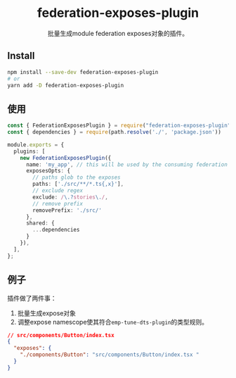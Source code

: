 <div align="center">
  <h1>federation-exposes-plugin</h1>
  <p>批量生成module federation exposes对象的插件。</p>
</div>

## Install

```sh
npm install --save-dev federation-exposes-plugin
# or
yarn add -D federation-exposes-plugin
```

## 使用

```ts
const { FederationExposesPlugin } = require("federation-exposes-plugin");
const { dependencies } = require(path.resolve('./', 'package.json'))

module.exports = {
  plugins: [
    new FederationExposesPlugin({
      name: 'my_app', // this will be used by the consuming federation host
      exposesOpts: {
        // paths glob to the exposes
        paths: ['./src/**/*.ts{,x}'],
        // exclude regex
        exclude: /\.?stories\./,
        // remove prefix
        removePrefix: './src/'
      },
      shared: {
        ...dependencies
      }
    }),
  ],
};
```

## 例子

插件做了两件事：
1. 批量生成expose对象
2. 调整expose namescope使其符合`emp-tune-dts-plugin`的类型规则。

```json
// src/components/Button/index.tsx
{
  "exposes": {
    "./components/Button": "src/components/Button/index.tsx "
  }
}

 ```